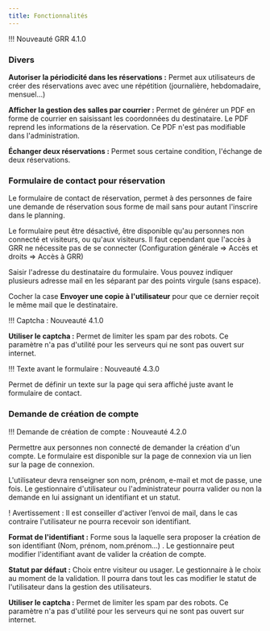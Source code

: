 ```yaml
---
title: Fonctionnalités
---
```


!!! Nouveauté GRR 4.1.0

### Divers

**Autoriser la périodicité dans les réservations :** Permet aux utilisateurs de créer des réservations avec avec une répétition (journalière, hebdomadaire, mensuel...)

**Afficher la gestion des salles par courrier :**  Permet de générer un PDF en forme de courrier en saisissant les coordonnées du destinataire. Le PDF reprend les informations de la réservation. Ce PDF n'est pas modifiable dans l'administration.

**Échanger deux réservations :** Permet sous certaine condition, l'échange de deux réservations.


### Formulaire de contact pour réservation

Le formulaire de contact de réservation, permet à des personnes de faire une demande de réservation sous forme de mail sans pour autant l'inscrire dans le planning.

Le formulaire peut être désactivé, être disponible qu'au personnes non connecté et visiteurs, ou qu'aux visiteurs. Il faut cependant que l'accès à GRR ne nécessite pas de se connecter (Configuration générale => Accès et droits => Accès à GRR)

Saisir l'adresse du destinataire du formulaire. Vous pouvez indiquer plusieurs adresse mail en les séparant par des points virgule (sans espace).

Cocher la case **Envoyer une copie à l'utilisateur** pour que ce dernier reçoit le même mail que le destinataire.

!!! Captcha : Nouveauté 4.1.0

**Utiliser le captcha :** Permet de limiter les spam par des robots. Ce paramètre n'a pas d'utilité pour les serveurs qui ne sont pas ouvert sur internet.

!!! Texte avant le formulaire : Nouveauté 4.3.0

Permet de définir un texte sur la page qui sera affiché juste avant le formulaire de contact.


### Demande de création de compte

!!!  Demande de création de compte : Nouveauté 4.2.0

Permettre aux personnes non connecté de demander la création d'un compte. Le formulaire est disponible sur la page de connexion via un lien sur la page de connexion.

L'utilisateur devra renseigner son nom, prénom, e-mail et mot de passe, une fois. Le gestionnaire d'utilisateur ou l'administrateur pourra valider ou non la demande en lui assignant un identifiant et un statut.

! Avertissement : Il est conseiller d'activer l’envoi de mail, dans le cas contraire l'utilisateur ne pourra recevoir son identifiant.

**Format de l'identifiant :** Forme sous la laquelle sera proposer la création de son identifiant (Nom, prénom, nom.prénom...) . Le gestionnaire peut modifier l'identifiant avant de valider la création de compte.

**Statut par défaut :** Choix entre visiteur ou usager. Le gestionnaire à le choix au moment de la validation. Il pourra dans tout les cas modifier le statut de l'utilisateur dans la gestion des utilisateurs.

**Utiliser le captcha :** Permet de limiter les spam par des robots. Ce paramètre n'a pas d'utilité pour les serveurs qui ne sont pas ouvert sur internet.
